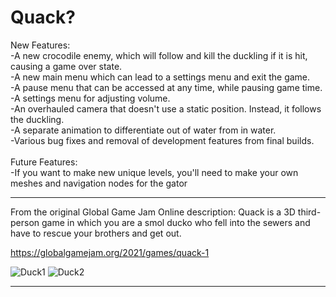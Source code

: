 # Quack?

New Features:<br>
-A new crocodile enemy, which will follow and kill the duckling if it is hit, causing a game over state.<br>
-A new main menu which can lead to a settings menu and exit the game.<br>
-A pause menu that can be accessed at any time, while pausing game time.<br>
-A settings menu for adjusting volume.<br>
-An overhauled camera that doesn't use a static position. Instead, it follows the duckling.<br>
-A separate animation to differentiate out of water from in water.<br>
-Various bug fixes and removal of development features from final builds.<br>
<br>Future Features:<br>
-If you want to make new unique levels, you'll need to make your own meshes and navigation nodes for the gator

---------------------------------------------------------------------------------------------------------------------------------------------------------------------

From the original Global Game Jam Online description: Quack is a 3D third-person game in which you are a smol ducko who fell into the sewers and have to rescue your brothers and get out.

https://globalgamejam.org/2021/games/quack-1


![Duck1](https://ggj.s3.amazonaws.com/styles/game_content__wide/games/screenshots/2021/01/176902/screenshot_2021-01-30_220849.png?itok=8by2C0Tm&timestamp=1612074008)
![Duck2](https://ggj.s3.amazonaws.com/styles/game_content__wide/games/screenshots/2021/01/176902/screenshot_2021-01-30_220604.png?itok=GcU-f8H1&timestamp=1612074008)

---------------------------------------------------------------------------------------------------------------------------------------------------------------------
